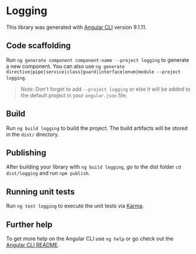 # Logging

This library was generated with [Angular CLI](https://github.com/angular/angular-cli) version 9.1.11.

## Code scaffolding

Run `ng generate component component-name --project logging` to generate a new component. You can also use `ng generate directive|pipe|service|class|guard|interface|enum|module --project logging`.
> Note: Don't forget to add `--project logging` or else it will be added to the default project in your `angular.json` file. 

## Build

Run `ng build logging` to build the project. The build artifacts will be stored in the `dist/` directory.

## Publishing

After building your library with `ng build logging`, go to the dist folder `cd dist/logging` and run `npm publish`.

## Running unit tests

Run `ng test logging` to execute the unit tests via [Karma](https://karma-runner.github.io).

## Further help

To get more help on the Angular CLI use `ng help` or go check out the [Angular CLI README](https://github.com/angular/angular-cli/blob/master/README.md).
